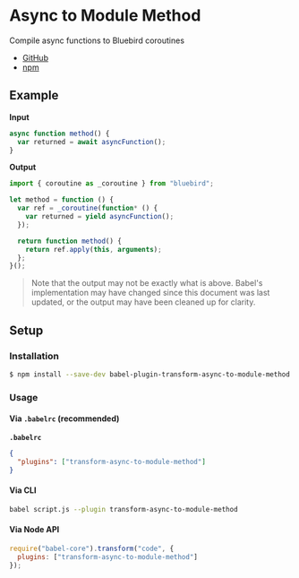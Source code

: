 # Async to Module Method

Compile async functions to Bluebird coroutines

- [GitHub](https://github.com/babel/babel/tree/master/packages/babel-plugin-transform-async-to-module-method)
- [npm](https://www.npmjs.com/package/babel-plugin-transform-async-to-module-method)

## Example

**Input**

```js
async function method() {
  var returned = await asyncFunction();
}
```

**Output**

```js
import { coroutine as _coroutine } from "bluebird";

let method = function () {
  var ref = _coroutine(function* () {
    var returned = yield asyncFunction();
  });

  return function method() {
    return ref.apply(this, arguments);
  };
}();
```

> Note that the output may not be exactly what is above. Babel's implementation
> may have changed since this document was last updated, or the output may have
> been cleaned up for clarity.

## Setup

### Installation

```sh
$ npm install --save-dev babel-plugin-transform-async-to-module-method
```

### Usage

#### Via `.babelrc` (recommended)

**`.babelrc`**

```json
{
  "plugins": ["transform-async-to-module-method"]
}
```

#### Via CLI

```sh
babel script.js --plugin transform-async-to-module-method
```

#### Via Node API

```js
require("babel-core").transform("code", {
  plugins: ["transform-async-to-module-method"]
});
```
